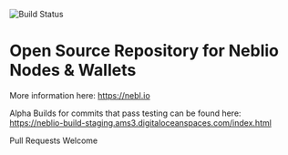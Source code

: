 ![Build Status](https://travis-ci.org/NeblioTeam/neblio.svg?branch=master)

# Open Source Repository for Neblio Nodes & Wallets
More information here: https://nebl.io

Alpha Builds for commits that pass testing can be found here:  
https://neblio-build-staging.ams3.digitaloceanspaces.com/index.html

Pull Requests Welcome
